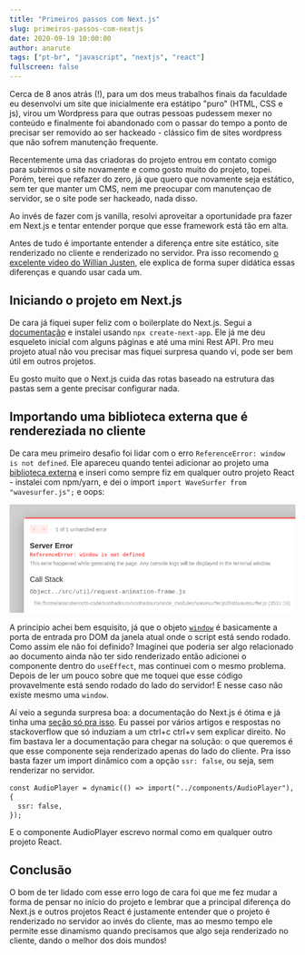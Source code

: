 ```yaml
---
title: "Primeiros passos com Next.js"
slug: primeiros-passos-com-nextjs
date: 2020-09-19 10:00:00
author: anarute
tags: ["pt-br", "javascript", "nextjs", "react"]
fullscreen: false
---
```


Cerca de 8 anos atrás (!), para um dos meus trabalhos finais da faculdade eu
desenvolvi um site que inicialmente era estátipo "puro" (HTML, CSS e js), virou
um Wordpress para que outras pessoas pudessem mexer no conteúdo e finalmente
foi abandonado com o passar do tempo a ponto de precisar ser removido ao ser
hackeado - clássico fim de sites wordpress que não sofrem manutenção frequente.

Recentemente uma das criadoras do projeto entrou em contato comigo para subirmos
o site novamente e como gosto muito do projeto, topei. Porém, terei que refazer
do zero, já que quero que novamente seja estático, sem ter que manter um CMS, nem
me preocupar com manutençao de servidor, se o site pode ser hackeado, nada disso.

Ao invés de fazer com js vanilla, resolvi aproveitar a oportunidade pra
fazer em Next.js e tentar entender porque que esse framework está tão em alta.

Antes de tudo é importante entender a diferença entre site estático, site
renderizado no cliente e renderizado no servidor. Pra isso recomendo [o excelente
video do Willian Justen](https://www.youtube.com/watch?v=X3W-YFe2_io), ele explica de forma super didática essas diferenças e quando usar cada um.

## Iniciando o projeto em Next.js

De cara já fiquei super feliz com o boilerplate do Next.js. Segui a
[documentação](https://nextjs.org/docs#setup) e instalei usando `npx create-next-app`.
Ele já me deu esqueleto inicial com alguns páginas e até uma mini Rest API. Pro
meu projeto atual não vou precisar mas fiquei surpresa quando vi, pode ser bem
útil em outros projetos.

Eu gosto muito que o Next.js cuida das rotas baseado na estrutura das pastas sem
a gente precisar configurar nada.

## Importando uma biblioteca externa que é rendereziada no cliente

De cara meu primeiro desafio foi lidar com o erro `ReferenceError: window is not defined`.
Ele apareceu quando tentei adicionar ao projeto uma
[biblioteca externa](http://wavesurfer-js.org) e inseri como sempre fiz em
qualquer outro projeto React - instalei com npm/yarn, e dei o import `import WaveSurfer from "wavesurfer.js";` e oops:

![Window not defined](/images/posts/window-not-defined.png)


A principio achei bem esquisito, já que o objeto [`window`](https://developer.mozilla.org/en-US/docs/Web/API/Window) é basicamente a porta de entrada pro DOM da janela atual
onde o script está sendo rodado. Como assim ele não foi definido? Imaginei que
poderia ser algo relacionado ao documento ainda não ter sido renderizado então
adicionei o componente dentro do `useEffect`, mas continuei com o mesmo problema.
Depois de ler um pouco sobre que me toquei que esse código provavelmente está
sendo rodado do lado do servidor! E nesse caso não existe mesmo uma `window`.

Aí veio a segunda surpresa boa: a documentação do Next.js é ótima e já tinha uma
[seção só pra isso](https://nextjs.org/docs/advanced-features/dynamic-import#with-no-ssr).
Eu passei por vários artigos e respostas no stackoverflow que
só induziam a um ctrl+c ctrl+v sem explicar direito. No fim bastava ler a
documentação para chegar na solução: o que queremos é que esse componente seja
renderizado apenas do lado do cliente. Pra isso basta fazer um import dinâmico
com a opção `ssr: false`, ou seja, sem renderizar no servidor.

```
const AudioPlayer = dynamic(() => import("../components/AudioPlayer"), {
  ssr: false,
});
``` 

E o componente AudioPlayer escrevo normal como em qualquer outro projeto React.

## Conclusão

O bom de ter lidado com esse erro logo de cara foi que me fez mudar a forma de
pensar no início do projeto e lembrar que a principal diferença do Next.js e
outros projetos React é justamente entender que o projeto é renderizado no
servidor ao invés do cliente, mas ao mesmo tempo ele permite esse dinamismo
quando precisamos que algo seja renderizado no cliente, dando o melhor dos dois mundos!